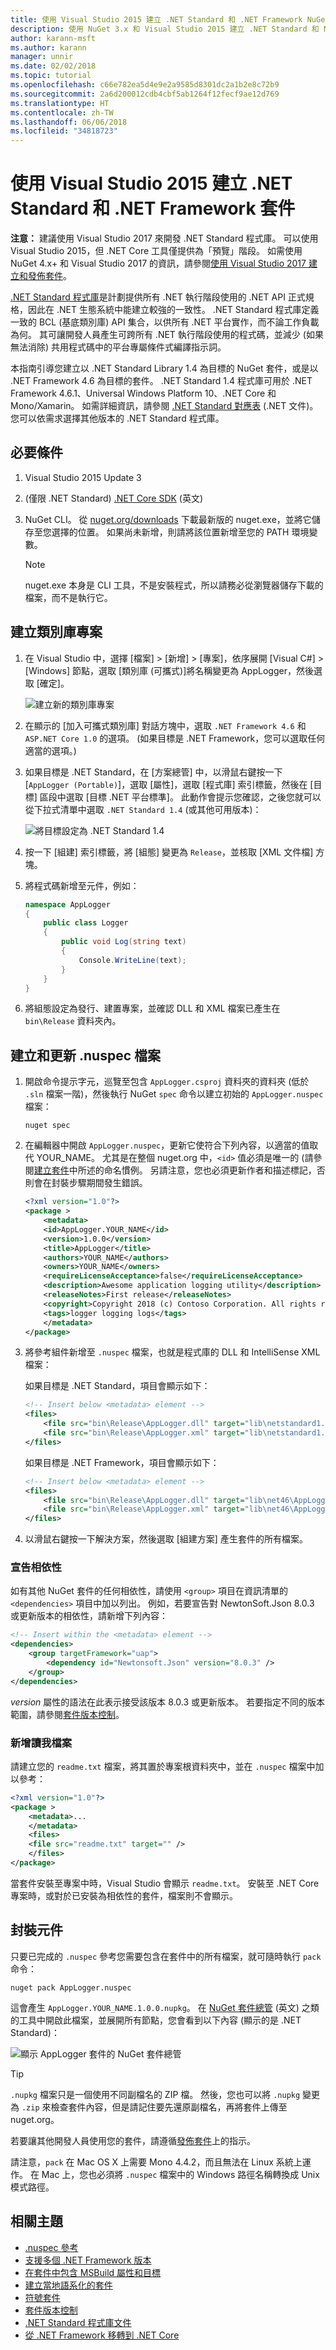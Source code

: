 ```yaml
---
title: 使用 Visual Studio 2015 建立 .NET Standard 和 .NET Framework NuGet 套件
description: 使用 NuGet 3.x 和 Visual Studio 2015 建立 .NET Standard 和 NuGet 套件的逐步解說。
author: karann-msft
ms.author: karann
manager: unnir
ms.date: 02/02/2018
ms.topic: tutorial
ms.openlocfilehash: c66e782ea5d4e9e2a9585d8301dc2a1b2e8c72b9
ms.sourcegitcommit: 2a6d200012cdb4cbf5ab1264f12fecf9ae12d769
ms.translationtype: HT
ms.contentlocale: zh-TW
ms.lasthandoff: 06/06/2018
ms.locfileid: "34818723"
---
```

# <a name="create-net-standard-and-net-framework-packages-with-visual-studio-2015"></a>使用 Visual Studio 2015 建立 .NET Standard 和 .NET Framework 套件

**注意：** 建議使用 Visual Studio 2017 來開發 .NET Standard 程式庫。 可以使用 Visual Studio 2015，但 .NET Core 工具僅提供為「預覽」階段。 如需使用 NuGet 4.x+ 和 Visual Studio 2017 的資訊，請參閱[使用 Visual Studio 2017 建立和發佈套件](../quickstart/create-and-publish-a-package-using-visual-studio.md)。

[.NET Standard 程式庫](/dotnet/articles/standard/library)是計劃提供所有 .NET 執行階段使用的 .NET API 正式規格，因此在 .NET 生態系統中能建立較強的一致性。 .NET Standard 程式庫定義一致的 BCL (基底類別庫) API 集合，以供所有 .NET 平台實作，而不論工作負載為何。 其可讓開發人員產生可跨所有 .NET 執行階段使用的程式碼，並減少 (如果無法消除) 共用程式碼中的平台專屬條件式編譯指示詞。

本指南引導您建立以 .NET Standard Library 1.4 為目標的 NuGet 套件，或是以 .NET Framework 4.6 為目標的套件。 .NET Standard 1.4 程式庫可用於 .NET Framework 4.6.1、Universal Windows Platform 10、.NET Core 和 Mono/Xamarin。 如需詳細資訊，請參閱 [.NET Standard 對應表](/dotnet/standard/net-standard#net-implementation-support) (.NET 文件)。 您可以依需求選擇其他版本的 .NET Standard 程式庫。

## <a name="prerequisites"></a>必要條件

1. Visual Studio 2015 Update 3
1. (僅限 .NET Standard) [.NET Core SDK](https://www.microsoft.com/net/download/) \(英文\)
1. NuGet CLI。 從 [nuget.org/downloads](https://nuget.org/downloads) 下載最新版的 nuget.exe，並將它儲存至您選擇的位置。 如果尚未新增，則請將該位置新增至您的 PATH 環境變數。

    > [!Note]
    > nuget.exe 本身是 CLI 工具，不是安裝程式，所以請務必從瀏覽器儲存下載的檔案，而不是執行它。

## <a name="create-the-class-library-project"></a>建立類別庫專案

1. 在 Visual Studio 中，選擇 [檔案] > [新增] > [專案]，依序展開 [Visual C#] > [Windows] 節點，選取 [類別庫 (可攜式)]將名稱變更為 AppLogger，然後選取 [確定]。

    ![建立新的類別庫專案](media/NetStandard-NewProject.png)

1. 在顯示的 [加入可攜式類別庫] 對話方塊中，選取 `.NET Framework 4.6` 和 `ASP.NET Core 1.0` 的選項。 (如果目標是 .NET Framework，您可以選取任何適當的選項。)

1. 如果目標是 .NET Standard，在 [方案總管] 中，以滑鼠右鍵按一下 [`AppLogger (Portable)`]，選取 [屬性]，選取 [程式庫] 索引標籤，然後在 [目標] 區段中選取 [目標 .NET 平台標準]。 此動作會提示您確認，之後您就可以從下拉式清單中選取 `.NET Standard 1.4` (或其他可用版本)：

    ![將目標設定為 .NET Standard 1.4](media/NetStandard-ChangeTarget.png)

1. 按一下 [組建] 索引標籤，將 [組態] 變更為 `Release`，並核取 [XML 文件檔] 方塊。

1. 將程式碼新增至元件，例如：

    ```cs
    namespace AppLogger
    {
        public class Logger
        {
            public void Log(string text)
            {
                Console.WriteLine(text);
            }
        }
    }
    ```

1. 將組態設定為發行、建置專案，並確認 DLL 和 XML 檔案已產生在 `bin\Release` 資料夾內。

## <a name="create-and-update-the-nuspec-file"></a>建立和更新 .nuspec 檔案

1. 開啟命令提示字元，巡覽至包含 `AppLogger.csproj` 資料夾的資料夾 (低於 `.sln` 檔案一階)，然後執行 NuGet `spec` 命令以建立初始的 `AppLogger.nuspec` 檔案：

    ```cli
    nuget spec
    ```

1. 在編輯器中開啟 `AppLogger.nuspec`，更新它使符合下列內容，以適當的值取代 YOUR_NAME。 尤其是在整個 nuget.org 中，`<id>` 值必須是唯一的 (請參閱[建立套件](../create-packages/creating-a-package.md#choosing-a-unique-package-identifier-and-setting-the-version-number)中所述的命名慣例。 另請注意，您也必須更新作者和描述標記，否則會在封裝步驟期間發生錯誤。

    ```xml
    <?xml version="1.0"?>
    <package >
        <metadata>
        <id>AppLogger.YOUR_NAME</id>
        <version>1.0.0</version>
        <title>AppLogger</title>
        <authors>YOUR_NAME</authors>
        <owners>YOUR_NAME</owners>
        <requireLicenseAcceptance>false</requireLicenseAcceptance>
        <description>Awesome application logging utility</description>
        <releaseNotes>First release</releaseNotes>
        <copyright>Copyright 2018 (c) Contoso Corporation. All rights reserved.</copyright>
        <tags>logger logging logs</tags>
        </metadata>
    </package>
    ```

1. 將參考組件新增至 `.nuspec` 檔案，也就是程式庫的 DLL 和 IntelliSense XML 檔案：

    如果目標是 .NET Standard，項目會顯示如下：

    ```xml
    <!-- Insert below <metadata> element -->
    <files>
        <file src="bin\Release\AppLogger.dll" target="lib\netstandard1.4\AppLogger.dll" />
        <file src="bin\Release\AppLogger.xml" target="lib\netstandard1.4\AppLogger.xml" />
    </files>
    ```

    如果目標是 .NET Framework，項目會顯示如下：

    ```xml
    <!-- Insert below <metadata> element -->
    <files>
        <file src="bin\Release\AppLogger.dll" target="lib\net46\AppLogger.dll" />
        <file src="bin\Release\AppLogger.xml" target="lib\net46\AppLogger.xml" />
    </files>
    ```

1. 以滑鼠右鍵按一下解決方案，然後選取 [組建方案] 產生套件的所有檔案。

### <a name="declaring-dependencies"></a>宣告相依性

如有其他 NuGet 套件的任何相依性，請使用 `<group>` 項目在資訊清單的 `<dependencies>` 項目中加以列出。 例如，若要宣告對 NewtonSoft.Json 8.0.3 或更新版本的相依性，請新增下列內容：

```xml
<!-- Insert within the <metadata> element -->
<dependencies>
    <group targetFramework="uap">
        <dependency id="Newtonsoft.Json" version="8.0.3" />
    </group>
</dependencies>
```

*version* 屬性的語法在此表示接受該版本 8.0.3 或更新版本。 若要指定不同的版本範圍，請參閱[套件版本控制](../reference/package-versioning.md)。

### <a name="adding-a-readme"></a>新增讀我檔案

請建立您的 `readme.txt` 檔案，將其置於專案根資料夾中，並在 `.nuspec` 檔案中加以參考：

```xml
<?xml version="1.0"?>
<package >
    <metadata>...
    </metadata>
    <files>
    <file src="readme.txt" target="" />
    </files>
</package>
```

當套件安裝至專案中時，Visual Studio 會顯示 `readme.txt`。 安裝至 .NET Core 專案時，或對於已安裝為相依性的套件，檔案則不會顯示。

## <a name="package-the-component"></a>封裝元件

只要已完成的 `.nuspec` 參考您需要包含在套件中的所有檔案，就可隨時執行 `pack` 命令：

```cli
nuget pack AppLogger.nuspec
```

這會產生 `AppLogger.YOUR_NAME.1.0.0.nupkg`。 在 [NuGet 套件總管](https://github.com/NuGetPackageExplorer/NuGetPackageExplorer) \(英文\) 之類的工具中開啟此檔案，並展開所有節點，您會看到以下內容 (顯示的是 .NET Standard)：

![顯示 AppLogger 套件的 NuGet 套件總管](media/NetStandard-PackageExplorer.png)

> [!Tip]
> `.nupkg` 檔案只是一個使用不同副檔名的 ZIP 檔。 然後，您也可以將 `.nupkg` 變更為 `.zip` 來檢查套件內容，但是請記住要先還原副檔名，再將套件上傳至 nuget.org。

若要讓其他開發人員使用您的套件，請遵循[發佈套件](../create-packages/publish-a-package.md)上的指示。

請注意，`pack` 在 Mac OS X 上需要 Mono 4.4.2，而且無法在 Linux 系統上運作。 在 Mac 上，您也必須將 `.nuspec` 檔案中的 Windows 路徑名稱轉換成 Unix 模式路徑。

## <a name="related-topics"></a>相關主題

- [.nuspec 參考](../reference/nuspec.md)
- [支援多個 .NET Framework 版本](../create-packages/supporting-multiple-target-frameworks.md)
- [在套件中包含 MSBuild 屬性和目標](../create-packages/creating-a-package.md#including-msbuild-props-and-targets-in-a-package)
- [建立當地語系化的套件](../create-packages/creating-localized-packages.md)
- [符號套件](../create-packages/symbol-packages.md)
- [套件版本控制](../reference/package-versioning.md)
- [.NET Standard 程式庫文件](/dotnet/articles/standard/library)
- [從 .NET Framework 移轉到 .NET Core](/dotnet/articles/core/porting/index)

